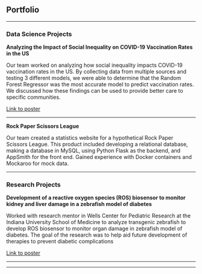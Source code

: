 ## Portfolio
---

### Data Science Projects

**Analyzing the Impact of Social Inequality on COVID-19 Vaccination Rates in the US**

[//]: # (<img src="images/dummy_thumbnail.jpg?raw=true"/>)

Our team worked on analyzing how social inequality impacts COVID-19 vaccination rates in the US. By collecting data from multiple sources and testing 3 different models, we were able to determine that the Random Forest Regressor was the most accurate model to predict vaccination rates. We discussed how these findings can be used to provide better care to specific communities.

[Link to poster](/pdf/DS3000FinalProject.pdf)

---
**Rock Paper Scissors League**

Our team created a statistics website for a hypothetical Rock Paper Scissors League. This product included developing a relational database, making a database in MySQL, using Python Flask as the backend, and AppSmith for the front end. Gained experience with Docker containers and Mockaroo for mock data.

---
### Research Projects
**Development of a reactive oxygen species (ROS) biosensor to monitor kidney and liver damage in a zebrafish model of diabetes** 

Worked with research mentor in Wells Center for Pediatric Research at the Indiana University School of Medicine to analyze transgenic zebrafish to develop ROS biosensor to monitor organ damage in zebrafish model of diabetes. The goal of the research was to help aid future development of therapies to prevent diabetic complications

[Link to poster](/pdf/JuanIUZebrafishPoser.pdf)

---
---
